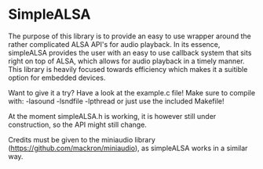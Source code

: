 # SimpleALSA

The purpose of this library is to provide an easy to use wrapper around the rather complicated ALSA API's for audio playback. In its essence, simpleALSA provides the user with an easy to use callback system that sits right on top of ALSA, which allows for audio playback in a timely manner. This library is heavily focused towards efficiency which makes it a suitible option for embedded devices.

Want to give it a try? Have a look at the example.c file! Make sure to compile with: -lasound -lsndfile -lpthread or just use the included Makefile!

At the moment simpleALSA.h is working, it is however still under construction, so the API might still change.

Credits must be given to the miniaudio library (https://github.com/mackron/miniaudio), as simpleALSA works in a similar way.
